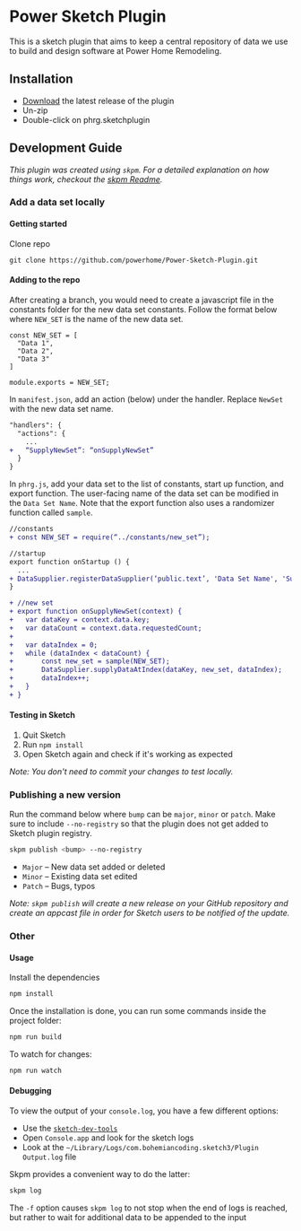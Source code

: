 # Power Sketch Plugin

This is a sketch plugin that aims to keep a central repository of data we use to build and design software at Power Home Remodeling.

## Installation

- [Download](../../releases/latest/download/phrg.sketchplugin.zip) the latest release of the plugin
- Un-zip
- Double-click on phrg.sketchplugin

## Development Guide

_This plugin was created using `skpm`. For a detailed explanation on how things work, checkout the [skpm Readme](https://github.com/skpm/skpm/blob/master/README.md)._

### Add a data set locally

#### Getting started

Clone repo
```
git clone https://github.com/powerhome/Power-Sketch-Plugin.git
```
#### Adding to the repo

After creating a branch, you would need to create a javascript file in the constants folder for the new data set constants. Follow the format below where `NEW_SET` is the name of the new data set.
```
const NEW_SET = [
  "Data 1",
  "Data 2",
  "Data 3"
]

module.exports = NEW_SET;
```

In `manifest.json`, add an action (below) under the handler. Replace `NewSet` with the new data set name.

```diff
"handlers": {
  "actions": {
    ...
+   “SupplyNewSet”: “onSupplyNewSet”
  }
}
```
 
In `phrg.js`, add your data set to the list of constants, start up function, and export function. The user-facing name of the data set can be modified in the `Data Set Name`. Note that the export function also uses a randomizer function called `sample`.

```diff
//constants
+ const NEW_SET = require(“../constants/new_set”);
```

```diff
//startup
export function onStartup () {
  ...
+ DataSupplier.registerDataSupplier(‘public.text’, 'Data Set Name', 'SupplyNewSet’);
}
```

```diff
+ //new set
+ export function onSupplyNewSet(context) {
+   var dataKey = context.data.key;
+   var dataCount = context.data.requestedCount;
+ 
+   var dataIndex = 0;
+   while (dataIndex < dataCount) {
+       const new_set = sample(NEW_SET);
+       DataSupplier.supplyDataAtIndex(dataKey, new_set, dataIndex);
+       dataIndex++;
+   }
+ }
```

#### Testing in Sketch

1. Quit Sketch
2. Run `npm install`
3. Open Sketch again and check if it's working as expected

*Note: You don't need to commit your changes to test locally.*

### Publishing a new version

Run the command below where `bump` can be `major`, `minor` or `patch`. Make sure to include `--no-registry` so that the plugin does not get added to Sketch plugin registry.

```bash
skpm publish <bump> --no-registry
```

* `Major` – New data set added or deleted
* `Minor` – Existing data set edited
* `Patch` – Bugs, typos

*Note: `skpm publish` will create a new release on your GitHub repository and create an appcast file in order for Sketch users to be notified of the update.*

### Other

#### Usage

Install the dependencies

```bash
npm install
```

Once the installation is done, you can run some commands inside the project folder:

```bash
npm run build
```

To watch for changes:

```bash
npm run watch
```

#### Debugging

To view the output of your `console.log`, you have a few different options:

- Use the [`sketch-dev-tools`](https://github.com/skpm/sketch-dev-tools)
- Open `Console.app` and look for the sketch logs
- Look at the `~/Library/Logs/com.bohemiancoding.sketch3/Plugin Output.log` file

Skpm provides a convenient way to do the latter:

```bash
skpm log
```

The `-f` option causes `skpm log` to not stop when the end of logs is reached, but rather to wait for additional data to be appended to the input

